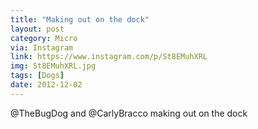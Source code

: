 ```yaml
---
title: "Making out on the dock"
layout: post
category: Micro
via: Instagram
link: https://www.instagram.com/p/St8EMuhXRL
img: St8EMuhXRL.jpg
tags: [Dogs]
date: 2012-12-02
---
```

@TheBugDog and @CarlyBracco making out on the dock